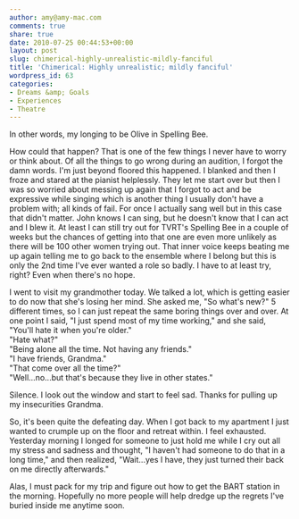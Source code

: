 ```yaml
---
author: amy@amy-mac.com
comments: true
share: true
date: 2010-07-25 00:44:53+00:00
layout: post
slug: chimerical-highly-unrealistic-mildly-fanciful
title: 'Chimerical: Highly unrealistic; mildly fanciful'
wordpress_id: 63
categories:
- Dreams &amp; Goals
- Experiences
- Theatre
---
```


In other words, my longing to be Olive in Spelling Bee.

How could that happen? That is one of the few things I never have to worry or think about. Of all the things to go wrong during an audition, I forgot the damn words. I'm just beyond floored this happened. I blanked and then I froze and stared at the pianist helplessly. They let me start over but then I was so worried about messing up again that I forgot to act and be expressive while singing which is another thing I usually don't have a problem with; all kinds of fail. For once I actually sang well but in this case that didn't matter. John knows I can sing, but he doesn't know that I can act and I blew it. At least I can still try out for TVRT's Spelling Bee in a couple of weeks but the chances of getting into that one are even more unlikely as there will be 100 other women trying out. That inner voice keeps beating me up again telling me to go back to the ensemble where I belong but this is only the 2nd time I've ever wanted a role so badly. I have to at least try, right? Even when there's no hope.

I went to visit my grandmother today. We talked a lot, which is getting easier to do now that she's losing her mind. She asked me, "So what's new?" 5 different times, so I can just repeat the same boring things over and over. At one point I said, "I just spend most of my time working," and she said, "You'll hate it when you're older."<br>
"Hate what?"<br>
"Being alone all the time. Not having any friends."<br>
"I have friends, Grandma."<br>
"That come over all the time?"<br>
"Well...no...but that's because they live in other states."

Silence. I look out the window and start to feel sad. Thanks for pulling up my insecurities Grandma.

So, it's been quite the defeating day. When I got back to my apartment I just wanted to crumple up on the floor and retreat within. I feel exhausted. Yesterday morning I longed for someone to just hold me while I cry out all my stress and sadness and thought, "I haven't had someone to do that in a long time," and then realized, "Wait...yes I have, they just turned their back on me directly afterwards."

Alas, I must pack for my trip and figure out how to get the BART station in the morning. Hopefully no more people will help dredge up the regrets I've buried inside me anytime soon.
